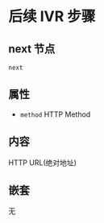 # 后续 IVR 步骤

## next 节点
```
next
```

## 属性
- `method`                  HTTP Method

## 内容
HTTP URL(绝对地址)

## 嵌套
无
